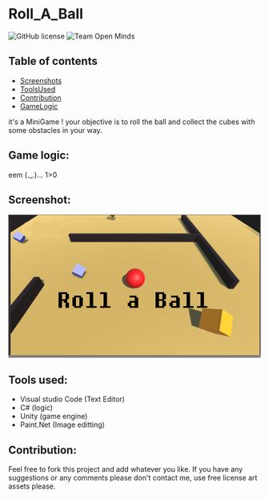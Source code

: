 # Roll_A_Ball

![GitHub license](https://img.shields.io/github/license/hero3131/Roll_A_Ball.svg)
![Team Open Minds](https://img.shields.io/badge/Members%20of-Team%20Open%20Minds-blue.svg?color=0099CC)


## Table of contents 

- [Screenshots](#Screenshots)
- [ToolsUsed](#Tools-used)
- [Contribution](Contribution)
- [GameLogic](#Game-logic)


it's a MiniGame !
your objective is to roll the ball and collect the cubes with some obstacles in your way.

## Game logic:
eem (._.)...  1>0

## Screenshot:
<img src="screenshot\roll.PNG" /> 

## Tools used:
* Visual studio Code (Text Editor)
* C# (logic)
* Unity (game engine)
* Paint.Net (Image editting)

## Contribution:
Feel free to fork this project and add whatever you like. If you have any suggestions or any comments please don't contact me, use free license art assets please.
